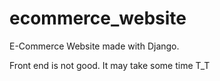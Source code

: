# ecommerce_website

E-Commerce Website made with Django. 


Front end is not good. It may take some time T_T

